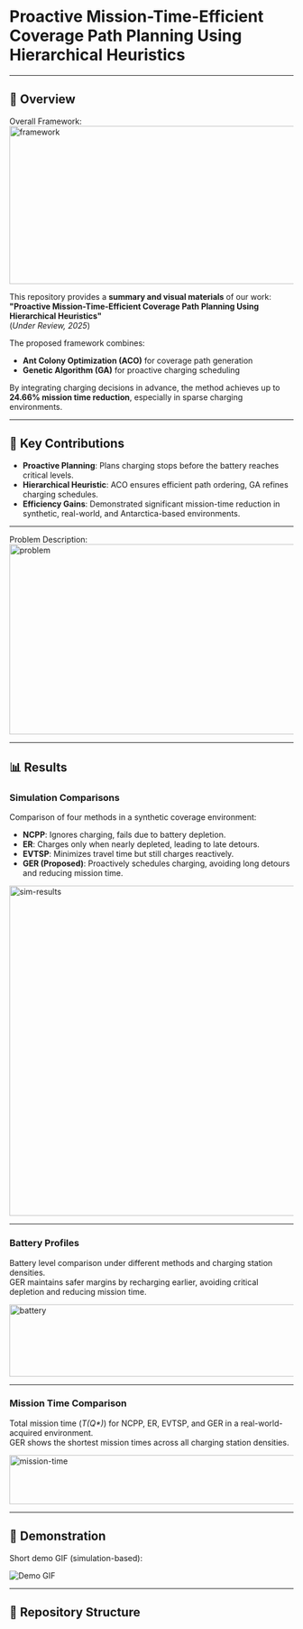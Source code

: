 # Proactive Mission-Time-Efficient Coverage Path Planning Using Hierarchical Heuristics

---

## 🔎 Overview
Overall Framework:  
<img width="1541" height="280" alt="framework" src="https://github.com/user-attachments/assets/010efec7-c3f8-438e-b22f-2905eb0ae196" />

This repository provides a **summary and visual materials** of our work:  
**"Proactive Mission-Time-Efficient Coverage Path Planning Using Hierarchical Heuristics"**  
(*Under Review, 2025*)  

The proposed framework combines:  
- **Ant Colony Optimization (ACO)** for coverage path generation  
- **Genetic Algorithm (GA)** for proactive charging scheduling  

By integrating charging decisions in advance, the method achieves up to **24.66% mission time reduction**, especially in sparse charging environments.

---

## 🚀 Key Contributions
- **Proactive Planning**: Plans charging stops before the battery reaches critical levels.  
- **Hierarchical Heuristic**: ACO ensures efficient path ordering, GA refines charging schedules.  
- **Efficiency Gains**: Demonstrated significant mission-time reduction in synthetic, real-world, and Antarctica-based environments.  

---

Problem Description:  
<img width="1054" height="337" alt="problem" src="https://github.com/user-attachments/assets/7f0227bc-1641-4ade-90a8-f736a925bfa5" />

---

## 📊 Results

### Simulation Comparisons
Comparison of four methods in a synthetic coverage environment:  
- **NCPP**: Ignores charging, fails due to battery depletion.  
- **ER**: Charges only when nearly depleted, leading to late detours.  
- **EVTSP**: Minimizes travel time but still charges reactively.  
- **GER (Proposed)**: Proactively schedules charging, avoiding long detours and reducing mission time.  

<img width="514" height="585" alt="sim-results" src="https://github.com/user-attachments/assets/3115ab32-519d-425c-b4df-687d1833ae6b" />

---

### Battery Profiles
Battery level comparison under different methods and charging station densities.  
GER maintains safer margins by recharging earlier, avoiding critical depletion and reducing mission time.  

<img width="525" height="128" alt="battery" src="https://github.com/user-attachments/assets/b567a4d0-4898-487c-9d1f-f5ae162ac519" />

---

### Mission Time Comparison
Total mission time (*T(Q\*)*) for NCPP, ER, EVTSP, and GER in a real-world-acquired environment.  
GER shows the shortest mission times across all charging station densities.  

<img width="537" height="87" alt="mission-time" src="https://github.com/user-attachments/assets/3a9992ea-5cdc-4abe-b494-92213fbb9e5d" />

---

## 🎥 Demonstration
Short demo GIF (simulation-based):

![Demo GIF](videos/demo.gif)

---

## 📂 Repository Structure
